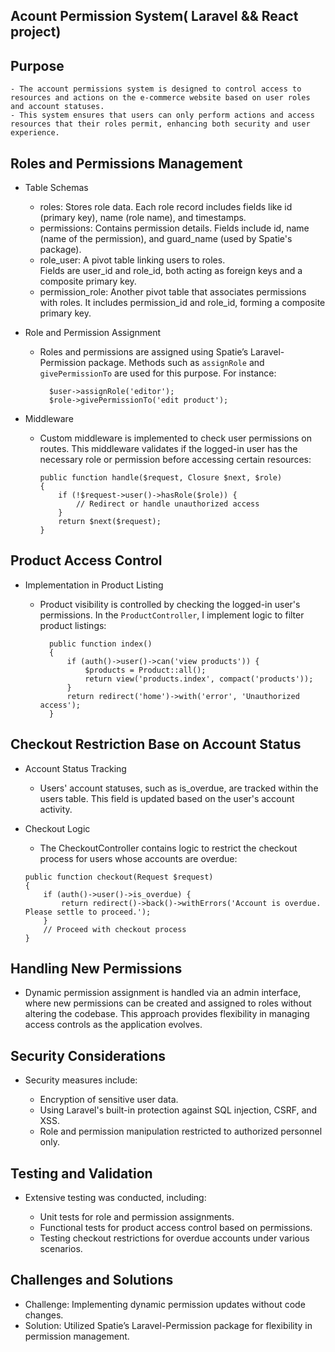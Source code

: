 ## Acount Permission System( Laravel && React project)

## Purpose
    - The account permissions system is designed to control access to resources and actions on the e-commerce website based on user roles and account statuses. 
    - This system ensures that users can only perform actions and access resources that their roles permit, enhancing both security and user experience.

## Roles and Permissions Management

- Table Schemas
    -  roles: Stores role data. 
              Each role record includes fields like id (primary key), name (role name), and timestamps.
    -  permissions: Contains permission details. 
                    Fields include id, name (name of the permission), and guard_name (used by Spatie's package).
    -  role_user: A pivot table linking users to roles.     
                  Fields are user_id and role_id, both acting as foreign keys and a composite primary key.
    -  permission_role: Another pivot table that associates permissions with roles. 
                        It includes permission_id and role_id, forming a composite primary key.

 - Role and Permission Assignment
    - Roles and permissions are assigned using Spatie’s Laravel-Permission package. 
      Methods such as `assignRole` and `givePermissionTo` are used for this purpose. 
      For instance:
      ```
        $user->assignRole('editor');
        $role->givePermissionTo('edit product');
      ```
 - Middleware
    - Custom middleware is implemented to check user permissions on routes. 
      This middleware validates if the logged-in user has the necessary role or permission before accessing certain resources:
      ```
      public function handle($request, Closure $next, $role)
      {
          if (!$request->user()->hasRole($role)) {
              // Redirect or handle unauthorized access
          }
          return $next($request);
      }
      ```
## Product Access Control

 - Implementation in Product Listing
    - Product visibility is controlled by checking the logged-in user's permissions. 
      In the `ProductController`, I implement logic to filter product listings:

      ```
        public function index()
        {
            if (auth()->user()->can('view products')) {
                $products = Product::all();
                return view('products.index', compact('products'));
            }
            return redirect('home')->with('error', 'Unauthorized access');
        }
      ```

## Checkout Restriction Base on Account Status

 - Account Status Tracking
    - Users' account statuses, such as is_overdue, are tracked within the users table. 
      This field is updated based on the user's account activity.

 - Checkout Logic
    - The CheckoutController contains logic to restrict the checkout process for users whose accounts are overdue:

    ```
    public function checkout(Request $request)
    {
        if (auth()->user()->is_overdue) {
            return redirect()->back()->withErrors('Account is overdue. Please settle to proceed.');
        }
        // Proceed with checkout process
    }
    ```

## Handling New Permissions

 - Dynamic permission assignment is handled via an admin interface, where new permissions can be created and assigned to roles without altering the codebase. 
   This approach provides flexibility in managing access controls as the application evolves.

## Security Considerations

 - Security measures include:

   - Encryption of sensitive user data.
   - Using Laravel's built-in protection against SQL injection, CSRF, and XSS.
   - Role and permission manipulation restricted to authorized personnel only.

## Testing and Validation

 - Extensive testing was conducted, including:

    - Unit tests for role and permission assignments.
    - Functional tests for product access control based on permissions.
    - Testing checkout restrictions for overdue accounts under various scenarios.

## Challenges and Solutions

- Challenge: Implementing dynamic permission updates without code changes.
- Solution: Utilized Spatie’s Laravel-Permission package for flexibility in permission management.